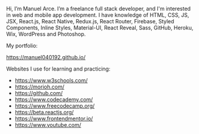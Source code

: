 Hi, I’m Manuel Arce. I’m a freelance full stack developer, and I'm interested in web and mobile app development. I have knowledge of HTML, CSS, JS, JSX, React.js, React Native, Redux.js, React Router, Firebase, Styled Components, Inline Styles, Material-UI, React Reveal, Sass, GitHub, Heroku, Wix, WordPress and Photoshop.

My portfolio:

https://manuel040192.github.io/

Websites I use for learning and practicing:

- https://www.w3schools.com/
- https://morioh.com/
- https://github.com/
- https://www.codecademy.com/
- https://www.freecodecamp.org/
- https://beta.reactjs.org/
- https://www.frontendmentor.io/
- https://www.youtube.com/

<!---
manuel040192/manuel040192 is a ✨ special ✨ repository because its `README.md` (this file) appears on your GitHub profile.
You can click the Preview link to take a look at your changes.
--->
